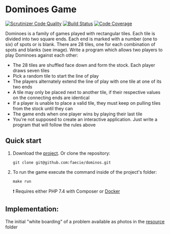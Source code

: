# Dominoes Game

[![Scrutinizer Code Quality](https://scrutinizer-ci.com/g/faecie/dominos/badges/quality-score.png?b=master)](https://scrutinizer-ci.com/g/faecie/dominos/?branch=master)
[![Build Status](https://scrutinizer-ci.com/g/faecie/dominos/badges/build.png?b=master)](https://scrutinizer-ci.com/g/faecie/dominos/build-status/master)
[![Code Coverage](https://scrutinizer-ci.com/g/faecie/dominos/badges/coverage.png?b=master)](https://scrutinizer-ci.com/g/faecie/dominos/?branch=master)

Dominoes is a family of games played with rectangular tiles. Each tile is divided into two square ends. Each end is marked with a number (one to
six) of spots or is blank. There are 28 tiles, one for each combination of spots and blanks (see image).
Write a program which allows two players to play Dominoes against each other:
 - The 28 tiles are shuffled face down and form the stock. Each player draws seven tiles
 - Pick a random tile to start the line of play
 - The players alternately extend the line of play with one tile at one of its two ends
 - A tile may only be placed next to another tile, if their respective values on the
connecting ends are identical
 - If a player is unable to place a valid tile, they must keep on pulling tiles from the stock
until they can
 - The game ends when one player wins by playing their last tile
 - You're not supposed to create an interactive application. Just write a program that will
follow the rules above

## Quick start
1. Download the [project](https://github.com/faecie/dominos/archive/master.zip). Or clone the repository:
    ```
    git clone git@github.com:faecie/dominos.git
    ```
    
2. To run the game execute the command inside of the project's folder:
    ```
   make run
   ```
    :exclamation: Requires either PHP 7.4 with Composer or [Docker](https://docs.docker.com/get-docker/)

## Implementation:

The initial "white boarding" of a problem available as photos in the [resource](../master/resource/) folder

